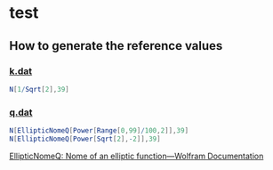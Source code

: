 # test

## How to generate the reference values

### [k.dat](k.dat)

```mathematica
N[1/Sqrt[2],39]
```

### [q.dat](q.dat)

```mathematica
N[EllipticNomeQ[Power[Range[0,99]/100,2]],39]
N[EllipticNomeQ[Power[Sqrt[2],-2]],39]
```

[EllipticNomeQ: Nome of an elliptic function—Wolfram Documentation](https://reference.wolfram.com/language/ref/EllipticNomeQ.html)
